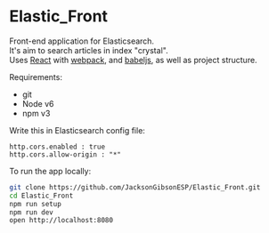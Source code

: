 # Elastic_Front

Front-end application for Elasticsearch.<br/>
It's aim to search articles in index "crystal".<br/>
Uses [React] with [webpack], and [babeljs], as well as project structure.


Requirements:
- git
- Node v6
- npm v3

Write this in Elasticsearch config file:
```
http.cors.enabled : true
http.cors.allow-origin : "*"
```

To run the app locally:

```bash
git clone https://github.com/JacksonGibsonESP/Elastic_Front.git
cd Elastic_Front
npm run setup
npm run dev
open http://localhost:8080
```

[React]: http://facebook.github.io/react/
[webpack]: http://webpack.github.io/
[babeljs]: https://babeljs.io/
